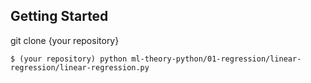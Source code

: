 ## Getting Started

git clone {your repository}

	$ (your repository) python ml-theory-python/01-regression/linear-regression/linear-regression.py